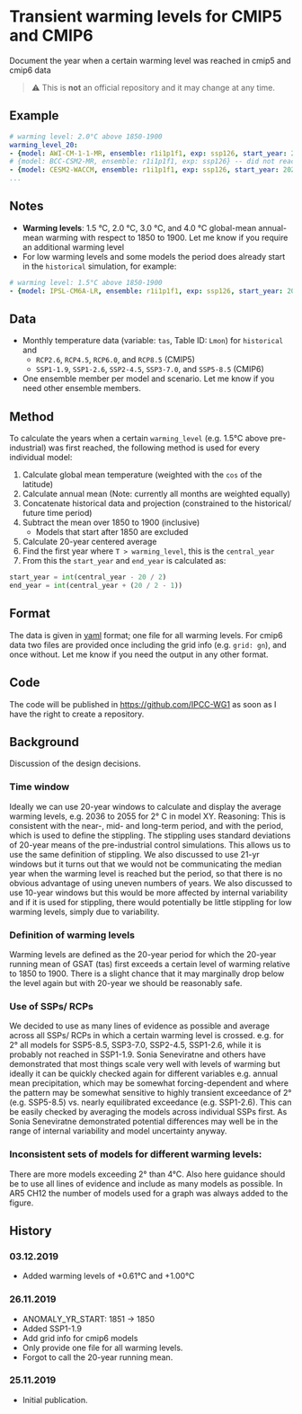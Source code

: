 # Transient warming levels for CMIP5 and CMIP6

Document the year when a certain warming level was reached in cmip5 and cmip6 data

> :warning: This is **not** an official repository and it may change at any time. 

## Example
``` yaml
# warming level: 2.0°C above 1850-1900
warming_level_20:
- {model: AWI-CM-1-1-MR, ensemble: r1i1p1f1, exp: ssp126, start_year: 2041, end_year: 2060}
# {model: BCC-CSM2-MR, ensemble: r1i1p1f1, exp: ssp126} -- did not reach 2.0°C
- {model: CESM2-WACCM, ensemble: r1i1p1f1, exp: ssp126, start_year: 2029, end_year: 2048}
...
```

## Notes
 * **Warming levels**: 1.5 °C, 2.0 °C, 3.0 °C, and 4.0 °C global-mean annual-mean warming with respect to 1850 to 1900. Let me know if you require an additional warming level
 * For low warming levels and some models the period does already start in the `historical` simulation, for example:
``` yaml
# warming level: 1.5°C above 1850-1900
- {model: IPSL-CM6A-LR, ensemble: r1i1p1f1, exp: ssp126, start_year: 2011, end_year: 2030}
```

## Data
 * Monthly temperature data (variable: `tas`, Table ID: `Lmon`) for `historical` and
   * `RCP2.6`, `RCP4.5`, `RCP6.0`, and `RCP8.5` (CMIP5)
   * `SSP1-1.9`, `SSP1-2.6`, `SSP2-4.5`, `SSP3-7.0`, and `SSP5-8.5` (CMIP6)
 * One ensemble member per model and scenario. Let me know if you need other ensemble members.

## Method
To calculate the years when a certain `warming_level` (e.g. 1.5°C above pre-industrial) was first reached, the following method is used for every individual model:
 1. Calculate global mean temperature (weighted with the `cos` of the latitude)
 2. Calculate annual mean (Note: currently all months are weighted equally)
 3. Concatenate historical data and projection (constrained to the historical/ future time period)
 4. Subtract the mean over 1850 to 1900 (inclusive)
    * Models that start after 1850 are excluded
 5. Calculate 20-year centered average
 6. Find the first year where `T > warming_level`, this is the `central_year`
 7. From this the `start_year` and `end_year` is calculated as:
 ``` python
start_year = int(central_year - 20 / 2)
end_year = int(central_year + (20 / 2 - 1))
```

## Format

The data is given in [yaml](https://en.wikipedia.org/wiki/YAML) format; one file for all warming levels. For cmip6 data two files are provided once including the grid info (e.g. `grid: gn`), and once without. Let me know if you need the output in any other format.

## Code
The code will be published in https://github.com/IPCC-WG1 as soon as I have the right to create a repository.

## Background

Discussion of the design decisions.

### Time window
Ideally we can use 20-year windows to calculate and display the average warming levels, e.g. 2036 to 2055 for 2° C in model XY. Reasoning: This is consistent with the near-, mid- and long-term period, and with the period, which is used to define the stippling. The stippling uses standard deviations of 20-year means of the pre-industrial control simulations. This allows us to use the same definition of stippling. We also discussed to use 21-yr windows but it turns out that we would not be communicating the median year when the warming level is reached but the period, so that there is no obvious advantage of using uneven numbers of years. We also discussed to use 10-year windows but this would be more affected by internal variability and if it is used for stippling, there would potentially be little stippling for low warming levels, simply due to variability.

### Definition of warming levels
Warming levels are defined as the 20-year period for which the 20-year running mean of GSAT (tas) first exceeds a certain level of warming relative to 1850 to 1900. There is a slight chance that it may marginally drop below the level again but with 20-year we should be reasonably safe.

### Use of SSPs/ RCPs
We decided to use as many lines of evidence as possible and average across all SSPs/ RCPs in which a certain warming level is crossed. e.g. for 2° all models for SSP5-8.5, SSP3-7.0, SSP2-4.5, SSP1-2.6, while it is probably not reached in SSP1-1.9. Sonia Seneviratne and others have demonstrated that most things scale very well with levels of warming but ideally it can be quickly checked again for different variables e.g. annual mean precipitation, which may be somewhat forcing-dependent and where the pattern may be somewhat sensitive to highly transient exceedance of 2° (e.g. SSP5-8.5) vs. nearly equilibrated exceedance (e.g. SSP1-2.6). This can be easily checked by averaging the models across individual SSPs first. As Sonia Seneviratne demonstrated potential differences may well be in the range of internal variability and model uncertainty anyway.

### Inconsistent sets of models for different warming levels:
There are more models exceeding 2° than 4°C. Also here guidance should be to use all lines of evidence and include as many models as possible. In AR5 CH12 the number of models used for a graph was always added to the figure.

## History

### 03.12.2019
 * Added warming levels of +0.61°C and +1.00°C

### 26.11.2019

 * ANOMALY_YR_START: 1851 -> 1850
 * Added SSP1-1.9
 * Add grid info for cmip6 models
 * Only provide one file for all warming levels.
 * Forgot to call the 20-year running mean.

### 25.11.2019

 * Initial publication.
